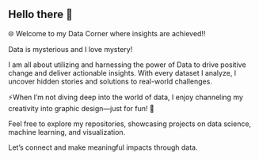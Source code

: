 ## Hello there 👋

🌐 Welcome to my Data Corner where insights are achieved!!

  Data is mysterious and I love mystery!

  I am all about utilizing and harnessing the power of Data to drive positive change and deliver actionable insights. 
  With every dataset I analyze, I uncover hidden stories and solutions to real-world challenges.

⚡When I’m not diving deep into the world of data, I enjoy channeling my creativity into graphic design—just for fun! 🎨

  Feel free to explore my repositories, showcasing projects on data science, machine learning, and visualization. 

  Let’s connect and make meaningful impacts through data.




<!--
**H-Moji-H/H-Moji-H** is a ✨ _special_ ✨ repository because its `README.md` (this file) appears on your GitHub profile.

Here are some ideas to get you started:

- 🔭 I’m currently working on ...
- 🌱 I’m currently learning ...
- 👯 I’m looking to collaborate on ...
- 🤔 I’m looking for help with ...
- 💬 Ask me about ...
- 📫 How to reach me: ...
- 😄 Pronouns: ...
- ⚡ Fun fact: ...
-->
